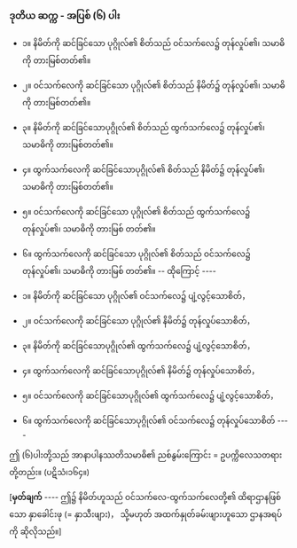 ### ဒုတိယ ဆက္က - အပြစ် (၆) ပါး

- ၁။ နိမိတ်ကို ဆင်ခြင်သော ပုဂ္ဂိုလ်၏ စိတ်သည် ဝင်သက်လေ၌ တုန်လှုပ်၏၊ သမာဓိကို တားမြစ်တတ်၏။
- ၂။ ဝင်သက်လေကို ဆင်ခြင်သော ပုဂ္ဂိုလ်၏ စိတ်သည် နိမိတ်၌ တုန်လှုပ်၏၊ သမာဓိကို တားမြစ်တတ်၏။
- ၃။ နိမိတ်ကို ဆင်ခြင်သောပုဂ္ဂိုလ်၏ စိတ်သည် ထွက်သက်လေ၌ တုန်လှုပ်၏၊ သမာဓိကို တားမြစ်တတ်၏။
- ၄။ ထွက်သက်လေကို ဆင်ခြင်သောပုဂ္ဂိုလ်၏ စိတ်သည် နိမိတ်၌ တုန်လှုပ်၏၊ သမာဓိကို တားမြစ်တတ်၏။
- ၅။ ဝင်သက်လေကို ဆင်ခြင်သော ပုဂ္ဂိုလ်၏ စိတ်သည် ထွက်သက်လေ၌ တုန်လှုပ်၏၊ သမာဓိကို တားမြစ် တတ်၏။
- ၆။ ထွက်သက်လေကို ဆင်ခြင်သော ပုဂ္ဂိုလ်၏ စိတ်သည် ဝင်သက်လေ၌ တုန်လှုပ်၏၊ သမာဓိကို တားမြစ် တတ်၏။ -- ထိုကြောင့် ----

- ၁။ နိမိတ်ကို ဆင်ခြင်သော ပုဂ္ဂိုလ်၏ ဝင်သက်လေ၌ ပျံ့လွင့်သောစိတ်，
- ၂။ ဝင်သက်လေကို ဆင်ခြင်သော ပုဂ္ဂိုလ်၏ နိမိတ်၌ တုန်လှုပ်သောစိတ်，
- ၃။ နိမိတ်ကို ဆင်ခြင်သောပုဂ္ဂိုလ်၏ ထွက်သက်လေ၌ ပျံ့လွင့်သောစိတ်，
- ၄။ ထွက်သက်လေကို ဆင်ခြင်သောပုဂ္ဂိုလ်၏ နိမိတ်၌ တုန်လှုပ်သောစိတ်，
- ၅။ ဝင်သက်လေကို ဆင်ခြင်သောပုဂ္ဂိုလ်၏ ထွက်သက်လေ၌ ပျံ့လွင့်သောစိတ်，
- ၆။ ထွက်သက်လေကို ဆင်ခြင်သောပုဂ္ဂိုလ်၏ ဝင်သက်လေ၌ တုန်လှုပ်သောစိတ် ----

ဤ (၆)ပါးတို့သည် အာနာပါနဿတိသမာဓိ၏ ညစ်နွမ်းကြောင်း = ဥပက္ကိလေသတရားတို့တည်း။
<r>(ပဋိသံ၊၁၆၄။)</r>

[**မှတ်ချက်** ---- ဤ၌ နိမိတ်ဟူသည် ဝင်သက်လေ-ထွက်သက်လေတို့၏ ထိရာဌာနဖြစ်သော နှာခေါင်းဖု (= နှာသီးဖျား)， သို့မဟုတ် အထက်နှုတ်ခမ်းဖျားဟူသော ဌာနအရပ်ကို ဆိုလိုသည်။]